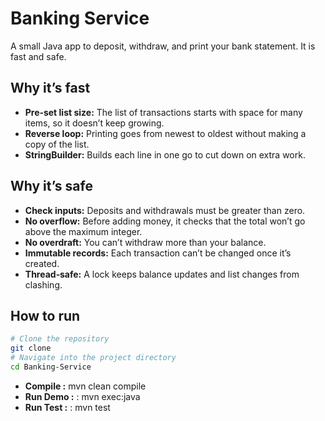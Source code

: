 # Banking Service

A small Java app to deposit, withdraw, and print your bank statement. It is fast and safe.

## Why it’s fast

- **Pre‑set list size:** The list of transactions starts with space for many items, so it doesn’t keep growing.
- **Reverse loop:** Printing goes from newest to oldest without making a copy of the list.
- **StringBuilder:** Builds each line in one go to cut down on extra work.

## Why it’s safe

- **Check inputs:** Deposits and withdrawals must be greater than zero.
- **No overflow:** Before adding money, it checks that the total won’t go above the maximum integer.
- **No overdraft:** You can’t withdraw more than your balance.
- **Immutable records:** Each transaction can’t be changed once it’s created.
- **Thread‑safe:** A lock keeps balance updates and list changes from clashing.

## How to run

```bash
# Clone the repository
git clone
# Navigate into the project directory
cd Banking-Service
```

- **Compile :** mvn clean compile
- **Run Demo :** : mvn exec:java
- **Run Test :** : mvn test
